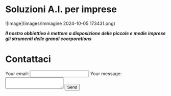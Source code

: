 # Soluzioni A.I. per imprese 





![Image](images/Immagine 2024-10-05 173431.png)

***Il nostro obbiettivo è mettere a disposizione delle piccole e medie imprese gli strumenti delle grandi coorporations***

# Contattaci

<!-- modify this form HTML and place wherever you want your form -->
<form
  action="https://formspree.io/f/xwkyyobb"
  method="POST"
>
  <label>
    Your email:
    <input type="email" name="email">
  </label>
  <label>
    Your message:
    <textarea name="message"></textarea>
  </label>
  <!-- your other form fields go here -->
  <button type="submit">Send</button>
</form>
